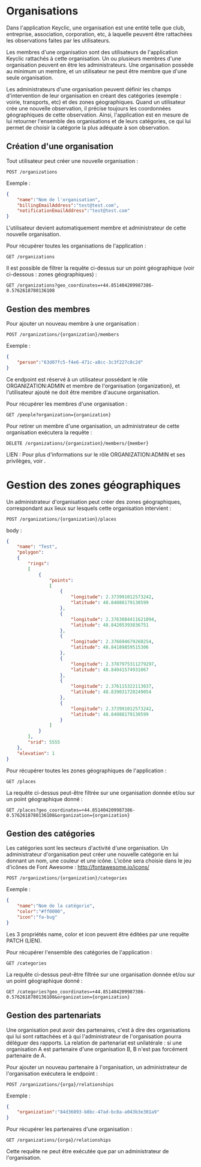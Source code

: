 # Organisations

Dans l'application Keyclic, une organisation est une entité telle que club, entreprise, association, corporation, etc, à laquelle peuvent être rattachées les observations faites par les utilisateurs.

Les membres d'une organisation sont des utilisateurs de l'application Keyclic rattachés à cette organisation. Un ou plusieurs membres d'une organisation peuvent en être les administrateurs. Une organisation possède au minimum un membre, et un utilisateur ne peut être membre que d'une seule organisation.

Les administrateurs d'une organisation peuvent définir les champs d'intervention de leur organisation en créant des catégories (exemple : voirie, transports, etc) et des zones géographiques. Quand un utilisateur crée une nouvelle observation, il précise toujours les coordonnées géographiques de cette observation. Ainsi, l'application est en mesure de lui retourner l'ensemble des organisations et de leurs catégories, ce qui lui permet de choisir la catégorie la plus adéquate à son observation.

## Création d'une organisation

Tout utilisateur peut créer une nouvelle organisation :

```
POST /organizations
```

Exemple :
```json
{
    "name":"Nom de l'organisation",
    "billingEmailAddress":"test@test.com",
    "notificationEmailAddress":"test@test.com"
}
```

L'utilisateur devient automatiquement membre et administrateur de cette nouvelle organisation.

Pour récupérer toutes les organisations de l'application :

```
GET /organizations
```

Il est possible de filtrer la requête ci-dessus sur un point géographique (voir ci-dessous : zones géographiques) :

```
GET /organizations?geo_coordinates=+44.851404209987386-0.5762618780136108
```

## Gestion des membres

Pour ajouter un nouveau membre à une organisation :

```
POST /organizations/{organization}/members
```

Exemple :
```json
{
    "person":"63d07fc5-f4e6-471c-a8cc-3c3f227c8c2d"
}
```

Ce endpoint est réservé à un utilisateur possédant le rôle ORGANIZATION:ADMIN et membre de l'organisation {organization}, et l'utilisateur ajouté ne doit être membre d'aucune organisation.

Pour récupérer les membres d'une organisation :

```
GET /people?organization={organization}
```

Pour retirer un membre d'une organisation, un administrateur de cette organisation exécutera la requête :

```
DELETE /organizations/{organization}/members/{member}
```

LIEN : Pour plus d'informations sur le rôle ORGANIZATION:ADMIN et ses privilèges, voir .

# Gestion des zones géographiques

Un administrateur d'organisation peut créer des zones géographiques, correspondant aux lieux sur lesquels cette organisation intervient :

```
POST /organizations/{organization}/places
```

body :
```json
{
    "name": "Test",
    "polygon":
    {
        "rings":
        [
            {
                "points":
                [
                    {
                        "longitude": 2.373991012573242,
                        "latitude": 48.84088179130599
                    },
                    {
                        "longitude": 2.3763084411621094,
                        "latitude": 48.84205393836751
                    },
                    {
                        "longitude": 2.376694679260254,
                        "latitude": 48.84189859515306
                    },
                    {
                        "longitude": 2.3787975311279297,
                        "latitude": 48.84041574931067
                    },
                    {
                        "longitude": 2.376115322113037,
                        "latitude": 48.839031720249054
                    },
                    {
                        "longitude": 2.373991012573242,
                        "latitude": 48.84088179130599
                    }
                ]
            }
        ],
        "srid": 5555
    },
    "elevation": 1
}
```

Pour récupérer toutes les zones géographiques de l'application :

```
GET /places
```

La requête ci-dessus peut-être filtrée sur une organisation donnée et/ou sur un point géographique donné :

```
GET /places?geo_coordinates=+44.851404209987386-0.5762618780136108&organization={organization}
```

## Gestion des catégories

Les catégories sont les secteurs d'activité d'une organisation. Un administrateur d'organisation peut créer une nouvelle catégorie en lui donnant un nom, une couleur et une icône. L'icône sera choisie dans le jeu d'icônes de Font Awesome : http://fontawesome.io/icons/


```
POST /organizations/{organization}/categories
```

Exemple :
```json
{
    "name":"Nom de la catégorie",
    "color":"#ff0000",
    "icon":"fa-bug"
}
```

Les 3 propriétés name, color et icon peuvent être éditées par une requête PATCH (LIEN).

Pour récupérer l'ensemble des catégories de l'application :

```
GET /categories
```

La requête ci-dessus peut-être filtrée sur une organisation donnée et/ou sur un point géographique donné :

```
GET /categories?geo_coordinates=+44.851404209987386-0.5762618780136108&organization={organization}
```

## Gestion des partenariats

Une organisation peut avoir des partenaires, c'est à dire des organisations qui lui sont rattachées et à qui l'administrateur de l'organisation pourra déléguer des rapports. La relation de partenariat est unilatérale : si une organisation A est partenaire d'une organisation B, B n'est pas forcément partenaire de A.

Pour ajouter un nouveau partenaire à l'organisation, un administrateur de l'organisation exécutera le endpoint :

```
POST /organizations/{orga}/relationships
```

Exemple :
```json
{
    "organization":"84d36093-b8bc-47ad-bc8a-a043b3e301a9"
}
```

Pour récupérer les partenaires d'une organisation :

```
GET /organizations/{orga}/relationships
```

Cette requête ne peut être exécutée que par un administrateur de l'organisation.

